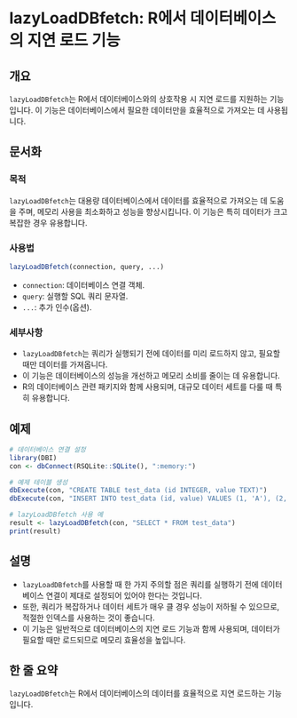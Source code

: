 <!--
Meta Description: # lazyLoadDBfetch: R에서 데이터베이스의 지연 로드 기능 ## 개요 `lazyLoadDBfetch`는 R에서 데이터베이스와의 상호작용 시 지연 로드를 지원하는 기능입니다. 이 기능은 데이터베이스에서 필요한 데이터만을 효율적으로 가져오는 데 사용됩니다. #...
Meta Keywords: lazyloaddbfetch, 데이터베이스의, 기능은, 데이터를, 데이터베이스
-->

# lazyLoadDBfetch: R에서 데이터베이스의 지연 로드 기능

## 개요
`lazyLoadDBfetch`는 R에서 데이터베이스와의 상호작용 시 지연 로드를 지원하는 기능입니다. 이 기능은 데이터베이스에서 필요한 데이터만을 효율적으로 가져오는 데 사용됩니다.

## 문서화
### 목적
`lazyLoadDBfetch`는 대용량 데이터베이스에서 데이터를 효율적으로 가져오는 데 도움을 주며, 메모리 사용을 최소화하고 성능을 향상시킵니다. 이 기능은 특히 데이터가 크고 복잡한 경우 유용합니다.

### 사용법
```R
lazyLoadDBfetch(connection, query, ...)
```

- `connection`: 데이터베이스 연결 객체.
- `query`: 실행할 SQL 쿼리 문자열.
- `...`: 추가 인수(옵션).

### 세부사항
- `lazyLoadDBfetch`는 쿼리가 실행되기 전에 데이터를 미리 로드하지 않고, 필요할 때만 데이터를 가져옵니다.
- 이 기능은 데이터베이스의 성능을 개선하고 메모리 소비를 줄이는 데 유용합니다.
- R의 데이터베이스 관련 패키지와 함께 사용되며, 대규모 데이터 세트를 다룰 때 특히 유용합니다.

## 예제
```R
# 데이터베이스 연결 설정
library(DBI)
con <- dbConnect(RSQLite::SQLite(), ":memory:")

# 예제 테이블 생성
dbExecute(con, "CREATE TABLE test_data (id INTEGER, value TEXT)")
dbExecute(con, "INSERT INTO test_data (id, value) VALUES (1, 'A'), (2, 'B'), (3, 'C')")

# lazyLoadDBfetch 사용 예
result <- lazyLoadDBfetch(con, "SELECT * FROM test_data")
print(result)
```

## 설명
- `lazyLoadDBfetch`를 사용할 때 한 가지 주의할 점은 쿼리를 실행하기 전에 데이터베이스 연결이 제대로 설정되어 있어야 한다는 것입니다.
- 또한, 쿼리가 복잡하거나 데이터 세트가 매우 클 경우 성능이 저하될 수 있으므로, 적절한 인덱스를 사용하는 것이 좋습니다.
- 이 기능은 일반적으로 데이터베이스의 지연 로드 기능과 함께 사용되며, 데이터가 필요할 때만 로드되므로 메모리 효율성을 높입니다.

## 한 줄 요약
`lazyLoadDBfetch`는 R에서 데이터베이스의 데이터를 효율적으로 지연 로드하는 기능입니다.